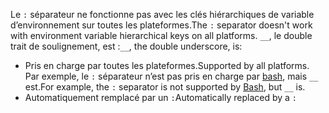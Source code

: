 <span data-ttu-id="fe6ac-101">Le `:` séparateur ne fonctionne pas avec les clés hiérarchiques de variable d’environnement sur toutes les plateformes.</span><span class="sxs-lookup"><span data-stu-id="fe6ac-101">The `:` separator doesn't work with environment variable hierarchical keys on all platforms.</span></span> <span data-ttu-id="fe6ac-102">`__`, le double trait de soulignement, est :</span><span class="sxs-lookup"><span data-stu-id="fe6ac-102">`__`, the double underscore, is:</span></span>

* <span data-ttu-id="fe6ac-103">Pris en charge par toutes les plateformes.</span><span class="sxs-lookup"><span data-stu-id="fe6ac-103">Supported by all platforms.</span></span> <span data-ttu-id="fe6ac-104">Par exemple, le `:` séparateur n’est pas pris en charge par [bash](https://linuxhint.com/bash-environment-variables/), mais `__` est.</span><span class="sxs-lookup"><span data-stu-id="fe6ac-104">For example, the `:` separator is not supported by [Bash](https://linuxhint.com/bash-environment-variables/), but `__` is.</span></span>
* <span data-ttu-id="fe6ac-105">Automatiquement remplacé par un `:`</span><span class="sxs-lookup"><span data-stu-id="fe6ac-105">Automatically replaced by a `:`</span></span>